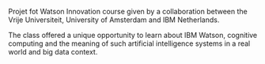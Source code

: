 Projet fot Watson Innovation course given by a collaboration between the Vrije Universiteit, University of Amsterdam and IBM Netherlands. 

The class offered a unique opportunity to learn about IBM Watson, cognitive computing and the meaning of such artificial intelligence systems in a real world and big data context. 
